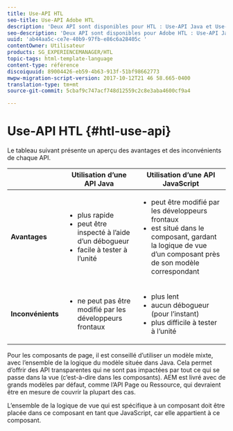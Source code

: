 ```yaml
---
title: Use-API HTL
seo-title: Use-API Adobe HTL
description: 'Deux API sont disponibles pour HTL : Use-API Java et Use-API JavaScript.'
seo-description: 'Deux API sont disponibles pour Adobe HTL : Use-API Java et Use-API JavaScript.'
uuid: 'ab44aa5c-ce7e-40b9-97fb-e86c6a28405c '
contentOwner: Utilisateur
products: SG_EXPERIENCEMANAGER/HTL
topic-tags: html-template-language
content-type: référence
discoiquuid: 89004426-eb59-4b63-913f-51bf98662773
mwpw-migration-script-version: 2017-10-12T21 46 58.665-0400
translation-type: tm+mt
source-git-commit: 5cbaf9c747acf748d12559c2c8e3aba4600cf9a4

---
```



# Use-API HTL {#htl-use-api}

Le tableau suivant présente un aperçu des avantages et des inconvénients de chaque API.

|  | **Utilisation d’une API Java**  | **Utilisation d’une API JavaScript**  |
|--- |--- |--- |
| **Avantages** | <ul><li>plus rapide</li><li>peut être inspecté à l’aide d’un débogueur</li><li>facile à tester à l’unité</li></ul> | <ul><li>peut être modifié par les développeurs frontaux</li><li>est situé dans le composant, gardant la logique de vue d’un composant près de son modèle correspondant</li></ul> |
| **Inconvénients** | <ul><li>ne peut pas être modifié par les développeurs frontaux</li></ul> | <ul><li>plus lent</li><li>aucun débogueur (pour l’instant)</li><li>plus difficile à tester à l’unité</li></ul> |


Pour les composants de page, il est conseillé d’utiliser un modèle mixte, avec l’ensemble de la logique du modèle située dans Java. Cela permet d’offrir des API transparentes qui ne sont pas impactées par tout ce qui se passe dans la vue (c’est-à-dire dans les composants). AEM est livré avec de grands modèles par défaut, comme l’API Page ou Ressource, qui devraient être en mesure de couvrir la plupart des cas.

L’ensemble de la logique de vue qui est spécifique à un composant doit être placée dans ce composant en tant que JavaScript, car elle appartient à ce composant.
